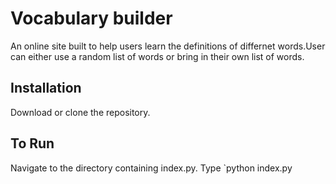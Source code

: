 # Vocabulary builder
An online site built to help users learn the definitions of differnet words.User can either use a random list of words or bring in their own list of words.

## Installation
Download or clone the repository.

## To Run 
Navigate to the directory containing index.py. Type `python index.py